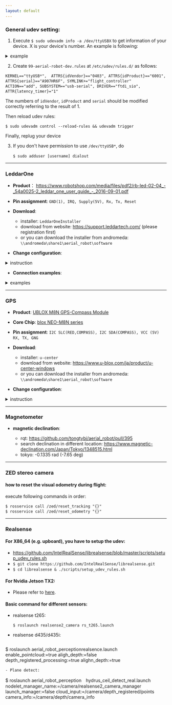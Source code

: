 ```yaml
---
layout: default
---
```



### General udev setting:
1. Execute `$ sudo udevadm info -a /dev/ttyUSBX` to get information of your device. X is your device's number. An example is following:
  
<details><summary>example</summary><div>

```
$ sudo udevadm info -a /dev/ttyUSB0
Udevadm info starts with the device specified by the devpath and then
walks up the chain of parent devices. It prints for every device
found, all possible attributes in the udev rules key format.
A rule to match, can be composed by the attributes of the device
and the attributes from one single parent device.

  looking at device '/devices/3610000.xhci/usb1/1-4/1-4:1.0/ttyUSB0/tty/ttyUSB0':
    KERNEL=="ttyUSB0"
    SUBSYSTEM=="tty"
    DRIVER==""

  looking at parent device '/devices/3610000.xhci/usb1/1-4/1-4:1.0/ttyUSB0':
    KERNELS=="ttyUSB0"
    SUBSYSTEMS=="usb-serial"
    DRIVERS=="ftdi_sio"
    ATTRS{latency_timer}=="1"
    ATTRS{port_number}=="0"

  looking at parent device '/devices/3610000.xhci/usb1/1-4/1-4:1.0':
    KERNELS=="1-4:1.0"
    SUBSYSTEMS=="usb"
    DRIVERS=="ftdi_sio"
    ATTRS{authorized}=="1"
    ATTRS{bAlternateSetting}==" 0"
    ATTRS{bInterfaceClass}=="ff"
    ATTRS{bInterfaceNumber}=="00"
    ATTRS{bInterfaceProtocol}=="ff"
    ATTRS{bInterfaceSubClass}=="ff"
    ATTRS{bNumEndpoints}=="02"
    ATTRS{interface}=="FT232R USB UART"
    ATTRS{supports_autosuspend}=="1"

  looking at parent device '/devices/3610000.xhci/usb1/1-4':
    KERNELS=="1-4"
    SUBSYSTEMS=="usb"
    DRIVERS=="usb"
    ATTRS{authorized}=="1"
    ATTRS{avoid_reset_quirk}=="0"
    ATTRS{bConfigurationValue}=="1"
    ATTRS{bDeviceClass}=="00"
    ATTRS{bDeviceProtocol}=="00"
    ATTRS{bDeviceSubClass}=="00"
    ATTRS{bMaxPacketSize0}=="8"
    ATTRS{bMaxPower}=="90mA"
    ATTRS{bNumConfigurations}=="1"
    ATTRS{bNumInterfaces}==" 1"
    ATTRS{bcdDevice}=="0600"
    ATTRS{bmAttributes}=="a0"
    ATTRS{busnum}=="1"
    ATTRS{configuration}==""
    ATTRS{devnum}=="5"
    ATTRS{devpath}=="4"
    ATTRS{idProduct}=="6001"
    ATTRS{idVendor}=="0403"
    ATTRS{ltm_capable}=="no"
    ATTRS{manufacturer}=="FTDI"
    ATTRS{maxchild}=="0"
    ATTRS{product}=="FT232R USB UART"
    ATTRS{quirks}=="0x0"
    ATTRS{removable}=="unknown"
    ATTRS{serial}=="A907HR6F"
    ATTRS{speed}=="12"
    ATTRS{urbnum}=="24761"
    ATTRS{version}==" 2.00"

  looking at parent device '/devices/3610000.xhci/usb1':
    KERNELS=="usb1"
    SUBSYSTEMS=="usb"
    DRIVERS=="usb"
    ATTRS{authorized}=="1"
    ATTRS{authorized_default}=="1"
    ATTRS{avoid_reset_quirk}=="0"
    ATTRS{bConfigurationValue}=="1"
    ATTRS{bDeviceClass}=="09"
    ATTRS{bDeviceProtocol}=="01"
    ATTRS{bDeviceSubClass}=="00"
    ATTRS{bMaxPacketSize0}=="64"
    ATTRS{bMaxPower}=="0mA"
    ATTRS{bNumConfigurations}=="1"
    ATTRS{bNumInterfaces}==" 1"
    ATTRS{bcdDevice}=="0409"
    ATTRS{bmAttributes}=="e0"
    ATTRS{busnum}=="1"
    ATTRS{configuration}==""
    ATTRS{devnum}=="1"
    ATTRS{devpath}=="0"
    ATTRS{idProduct}=="0002"
    ATTRS{idVendor}=="1d6b"
    ATTRS{interface_authorized_default}=="1"
    ATTRS{ltm_capable}=="no"
    ATTRS{manufacturer}=="Linux 4.9.108-tegra xhci-hcd"
    ATTRS{maxchild}=="4"
    ATTRS{product}=="xHCI Host Controller"
    ATTRS{quirks}=="0x0"
    ATTRS{removable}=="unknown"
    ATTRS{serial}=="3610000.xhci"
    ATTRS{speed}=="480"
    ATTRS{urbnum}=="73"
    ATTRS{version}==" 2.00"

  looking at parent device '/devices/3610000.xhci':
    KERNELS=="3610000.xhci"
    SUBSYSTEMS=="platform"
    DRIVERS=="tegra-xusb"
    ATTRS{driver_override}=="(null)"
    ATTRS{hsic_power}=="0"
```

</div></details>


2. Create `99-aerial-robot-dev.rules` at `/etc/udev/rules.d/` as follows:
```
KERNEL=="ttyUSB*",  ATTRS{idVendor}=="0403", ATTRS{idProduct}=="6001", ATTRS{serial}=="A907HR6F", SYMLINK+="flight_controller"
ACTION=="add", SUBSYSTEM=="usb-serial", DRIVER=="ftdi_sio", ATTR{latency_timer}="1"
```
The numbers of `idVendor`, `idProduct` and `serial` should be modified correctly referring to the result of 1.

Then reload udev rules: 
```
$ sudo udevadm control --reload-rules && udevadm trigger
```
Finally, replug your device

3. If you don't have permission to use `/dev/ttyUSB*`, do

   `$ sudo adduser [username] dialout`

------------

### LeddarOne 
- **Product**： https://www.robotshop.com/media/files/pdf2/rb-led-02-04_-_54a0025-2_leddar_one_user_guide_-_2016-09-01.pdf
- **Pin assignment**: `GND(1), IRQ, Supply(5V), Rx, Tx, Reset`
- **Download**: 
     - installer: `LeddarOneInstaller`
     - download from website: https://support.leddartech.com/ (please registration first)  
     - or you can download the installer from andromeda: `\\andromeda\share1\aerial_robot\software`

- **Change configuration**:

<details><summary>instruction</summary><div>

   1. Use following uart-usb cable to connect with sensor module:
        ![test](images/leddarone_cable.jpg) 
   2.  configuration mode: `Device\Configuration\Acquisition`:
        ![test](images/leddarone_config.png) 
   3.  `Accumulation`: 256
   4.  `Oversmapling`: 8
   5.  `Measurement Rate`: 35.2Hz
   6.  Click the `green ✔` to apply the change.

</div></details>

- **Connection examples**:

<details><summary>examples</summary><div>

   1. Jetson TX2 Orbitty Carrier
      - pinout assignment: please check  P.11 of [this datasheet](http://connecttech.com/pdf/CTIM-ASG003_Manual.pdf)
      - connection: please use UART1 `2,5,6,20`.  Leadderone -> PC:  1->(GND, black)->20, 3->(5V,red)->2, 4->(Rx,orange, Tx)->5, 5->(Tx,yellow,Rx)->6
      - create the symbolic link to `leddarone` by adding following to `/etc/udev/rules.d/99-aerial-robot-dev.rules`:
         ```
         KERNEL=="ttyUSB*", SYMLINK+="leddarone"
         ```
   2. Intel upbaord
      - pinout assignment: please check [this datasheet](https://software.intel.com/en-us/articles/robotics-development-kit-blink-led-tutorial) and [this image](images/leddarone_upboard_connection.jpg)
      - create the symbolic link to `leddarone` by adding following to `/etc/udev/rules.d/99-aerial-robot-dev.rules`:
        ```
        KERNEL=="ttyS4", SYMLINK+="leddarone"
        ```
        **note**: two case for upboard: `/dev/ttyS1` or `/dev/ttyS4`. For new one, `/dev/ttyS4` is major:https://forum.up-community.org/discussion/3623/upboard-uart-error-initializing-uart
</div></details>


-------------------

### GPS
- **Product**:  [UBLOX M8N GPS-Compass Module](https://hobbyking.com/jp_jp/ublox-micro-m8n-gps-compass-module-1pc.html)
- **Core Chip**: [blox NEO-M8N series](https://www.u-blox.com/ja/product/neo-m8-series)
- **Pin assignment**: `I2C SLC(RED,COMPASS), I2C SDA(COMPASS), VCC (5V) RX, TX, GNG`
- **Download**: 
     - installer: `u-center`
     - download from website: https://www.u-blox.com/ja/product/u-center-windows
     - or you can download the installer from andromeda: `\\andromeda\share1\aerial_robot\software`

- **Change configuration**:

<details><summary>instruction</summary><div>

   1. Use following uart-usb cable to connect with sensor module:
      ![test](images/gps_ublox_cable.jpg) 
   2. **note**: please click `send` to apply the change every time:
   3. Rates: 
        - Time Source: `1-GPS time`
        - Measurement Period: `100[ms]`(**important!**)
      ![test](images/gps_ublox_cfg_rate.png) 
   4. UBX-CFG(Config)-MSG(Messages)
        - Message: `01-07 NAV-PVT` 
          UART1:   check `☑`(i.e., 1)
        - Message: `01-06 NAV-SOL`
          UART1:   uncheck `☑`(i.e., 0)
      ![test](images/gps_ublox_cfg_msg.png) 
   5. UBX-CFG(Config)-PRT(Ports)
        - Baudrate: `19200`
      ![test](images/gps_ublox_cfg_port.png) 
   6. UBX-CFG(Config)-CFG(Configuration)
        - Check `Save current configuration` and Click `Send`
      ![test](images/gps_ublox_cfg_save.png) 

</div></details>

---------------------

### Magnetometer

- **magnetic declination**:

   - rqt: https://github.com/tongtybj/aerial_robot/pull/395
   - search declination in different location: https://www.magnetic-declination.com/Japan/Tokyo/1348515.html
   - tokyo: -0.1335 rad (-7.65 deg)

----------------------

### ZED stereo camera

#### how to reset the visual odometry during flight:

execute following commands in order:
```
$ rosservice call /zed/reset_tracking "{}"
$ rosservice call /zed/reset_odometry "{}" 
```
------------------------

### Realsense

#### For X86_64 (e.g. upboard), you have to setup the udev:

- https://github.com/IntelRealSense/librealsense/blob/master/scripts/setup_udev_rules.sh
- `$ git clone https://github.com/IntelRealSense/librealsense.git`
- `$ cd librealsense & ./scripts/setup_udev_rules.sh`

#### For Nvidia Jetson TX2:

- Please refer to [here](https://github.com/atinfinity/lab/wiki/librealsense-sdk-install-jetsontx2#%E6%9C%80%E6%96%B0%E7%89%88cmake%E3%82%A4%E3%83%B3%E3%82%B9%E3%83%88%E3%83%BC%E3%83%AB).

#### Basic command for different sensors:

- realsense t265:
  ```
  $ roslaunch realsense2_camera rs_t265.launch
  ```
- realsense d435/d435i:
  
  ```
$ roslaunch  aerial_robot_perceptionrealsence.launch enable_pointcloud:=true aligh_depth:=false depth_registered_processing:=true alighn_depth:=true
```
- Plane detect:

  ```
  $ roslaunch aerial_robot_perception　hydrus_ceil_detect_real.launch nodelet_manager_name:=/camera/realsense2_camera_manager launch_manager:=false cloud_input:=/camera/depth_registered/points camera_info:=/camera/depth/camera_info
  ```
